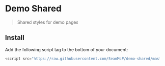 # Demo Shared

> Shared styles for demo pages

## Install

Add the following script tag to the bottom of your document:

```js
<script src="https://raw.githubusercontent.com/SeanMcP/demo-shared/master/index.js"></script>
```
